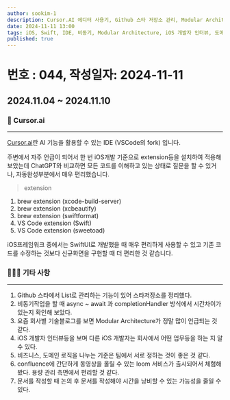 ```yaml
---
author: sookim-1
description: Cursor.AI 에디터 사용기, Github 스타 저장소 관리, Modular Architecture, iOS 개발자 인터뷰, loom, 문서화 Tip
date: 2024-11-11 13:00
tags: iOS, Swift, IDE, 비동기, Modular Architecture, iOS 개발자 인터뷰, 도메인, Github
published: true
---
```

# 번호 : 044, 작성일자: 2024-11-11
## 2024.11.04 ~ 2024.11.10
### 🤖 Cursor.ai

---

[Cursor.ai](https://www.cursor.com/)란 AI 기능을 활용할 수 있는 IDE (VSCode의 fork) 입니다.

주변에서 자주 언급이 되어서 한 번 iOS개발 기준으로 extension등을 설치하여 적용해보았는데 ChatGPT와 비교하면 모든 코드를 이해하고 있는 상태로 질문을 할 수 있거나, 자동완성부분에서 매우 편리했습니다.

> extension
> 
1. brew extension (xcode-build-server)
2. brew extension (xcbeautify)
3. brew extension (swiftformat)
4. VS Code extension (Swift)
5. VS Code extension (sweetoad)

iOS프레임워크 중에서는 SwiftUI로 개발했을 때 매우 편리하게 사용할 수 있고 기존 코드를 수정하는 것보다 신규화면을 구현할 때 더 편리한 것 같습니다.

### 🙋🏻‍♂️ 기타 사항

---

1. Github 스타에서 List로 관리하는 기능이 있어 스타저장소를 정리했다.
2. 비동기작업을 할 때 async ~ await 과 completionHandler 방식에서 시간차이가 있는지 확인해 보았다.
3. 요즘 회사별 기술블로그를 보면 Modular Architecture가 정말 많이 언급되는 것 같다.
4. iOS 개발자 인터뷰등을 보며 다른 iOS 개발자는 회사에서 어떤 업무등을 하는 지 알 수 있다.
5. 비즈니스, 도메인 로직을 나누는 기준은 팀에서 서로 정하는 것이 좋은 것 같다.
6. confluence에 간단하게 동영상을 올릴 수 있는 loom 서비스가 출시되어서 체험해봤다. 용량 관리 측면에서 편리할 것 같다.
7. 문서를 작성할 때 논의 후 문서를 작성해야 시간을 낭비할 수 있는 가능성을 줄일 수 있다.
